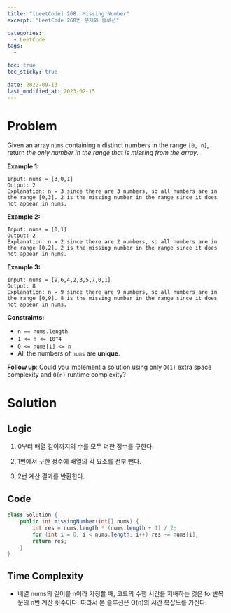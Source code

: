 ```yaml
---
title: "[LeetCode] 268. Missing Number"
excerpt: "LeetCode 268번 문제와 솔루션"

categories:
  - LeetCode
tags:
  - 

toc: true
toc_sticky: true
 
date: 2022-09-13
last_modified_at: 2023-02-15
---
```

# **Problem**
Given an array `nums` containing `n` distinct numbers in the range `[0, n]`, return *the only number in the range that is missing from the array*.

**Example 1:**
```
Input: nums = [3,0,1]
Output: 2
Explanation: n = 3 since there are 3 numbers, so all numbers are in the range [0,3]. 2 is the missing number in the range since it does not appear in nums.
```
**Example 2:**
```
Input: nums = [0,1]
Output: 2
Explanation: n = 2 since there are 2 numbers, so all numbers are in the range [0,2]. 2 is the missing number in the range since it does not appear in nums.
```
**Example 3:**
```
Input: nums = [9,6,4,2,3,5,7,0,1]
Output: 8
Explanation: n = 9 since there are 9 numbers, so all numbers are in the range [0,9]. 8 is the missing number in the range since it does not appear in nums.
```
**Constraints:**
- `n == nums.length`
- `1 <= n <= 10^4`
- `0 <= nums[i] <= n`
- All the numbers of `nums` are **unique**.

**Follow up**: Could you implement a solution using only `O(1)` extra space complexity and `O(n)` runtime complexity?

# **Solution**
## **Logic**
1. 0부터 배열 길이까지의 수를 모두 더한 정수를 구한다.

2. 1번에서 구한 정수에 배열의 각 요소를 전부 뺀다.

3. 2번 계산 결과를 반환한다.
## **Code**
```java
class Solution {
    public int missingNumber(int[] nums) {
        int res = nums.length * (nums.length + 1) / 2;
        for (int i = 0; i < nums.length; i++) res -= nums[i];
        return res;
    }
}
```
## **Time Complexity**
- 배열 nums의 길이를 n이라 가정할 때, 코드의 수행 시간을 지배하는 것은 for반복문의 n번 계산 횟수이다. 따라서 본 솔루션은 O(n)의 시간 복잡도를 가진다.